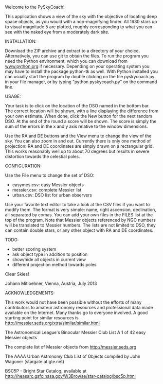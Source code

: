 Welcome to the PySkyCoach!

This application shows a view of the sky with the objective of 
locating deep space objects, as you would with a non-magnifying 
finder. All 1630 stars up to visual magnitude 5 are plotted, 
roughly corresponding to what you can see with the naked eye 
from a moderately dark site.

INSTALLATION:

Download the ZIP archive and extract to a directory of your 
choice. Alternatively, you can use git to obtain the files.
To run the program you need the Python environment, which you 
can download from www.python.org if necessary. Depending on your
operating system you may have to install the package python-tk
as well.
With Python installed you can usually start the program by 
double clicking on the file pyskycoach.py in your file manager, 
or by typing "python pyskycoach.py" on the command line.

USAGE:

Your task is to click on the location of the DSO named in the 
bottom bar. The correct location will be shown, with a line 
displaying the difference from your own estimate. When done, 
click the New button for the next random DSO. At the end of
the round a score will be shown. The score is simply the
sum of the errors in the x and y axis relative to the window
dimensions.

Use the RA and DE buttons and the View menu to change the view 
of the sky. You can also zoom in and out.
Currently there is only one method of projection: RA and DE 
coordinates are simply drawn on a rectangular grid. This works 
reasonably well up to about 70 degrees but results in severe
distortion towards the celestial poles.

CONFIGURATION:

Use the File menu to change the set of DSO: 

- easymes.csv: easy Messier objects
- messier.csv: complete Messier list
- urban.csv:   DSO list for urban observers 

Use your favorite text editor to take a look at the CSV files 
if you want to modify them. The format is very simple: name,
right ascension, declination, all separated by comas. You can
add your own files in the FILES list at the top of the program.
Note that Messier objects referenced by NGC numbers will be 
translated to Messier numbers. The lists are not limited to
DSO, they can contain double stars, or any other object with
RA and DE coordinates.

TODO:

- better scoring system
- ask object type in addition to position
- show/hide all objects in current view
- different projection method towards poles

Clear Skies!

Johann Mitloehner, Vienna, Austria, July 2013

ACKNOWLEDGEMENTS:

This work would not have been possible without the efforts
of many contributors to amateur astronomy resources and
professional data made available on the Internet. Many thanks
go to everyone involved. A good starting point for similar
resources is http://messier.seds.org/xtra/similar/similar.html

The Astronomical League's Binocular Messier Club
List A 1 of 42 easy Messier objects

The complete list of Messier objects
from http://messier.seds.org

The AAAA Urban Astronomy Club List of Objects
compiled by John Wagoner (stargate at gte.net)

BSC5P - Bright Star Catalog, available at
http://heasarc.gsfc.nasa.gov/W3Browse/star-catalog/bsc5p.html

